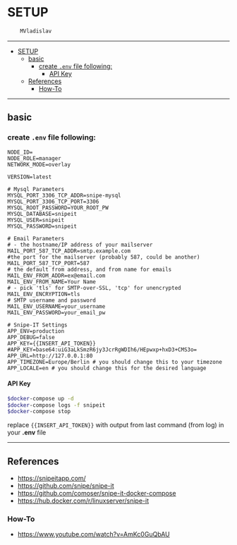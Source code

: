 # SETUP

```sh
    MVladislav
```

---

- [SETUP](#setup)
  - [basic](#basic)
    - [create `.env` file following:](#create-env-file-following)
      - [API Key](#api-key)
  - [References](#references)
    - [How-To](#how-to)

---

## basic

### create `.env` file following:

```env
NODE_ID=
NODE_ROLE=manager
NETWORK_MODE=overlay

VERSION=latest

# Mysql Parameters
MYSQL_PORT_3306_TCP_ADDR=snipe-mysql
MYSQL_PORT_3306_TCP_PORT=3306
MYSQL_ROOT_PASSWORD=YOUR_ROOT_PW
MYSQL_DATABASE=snipeit
MYSQL_USER=snipeit
MYSQL_PASSWORD=snipeit

# Email Parameters
# - the hostname/IP address of your mailserver
MAIL_PORT_587_TCP_ADDR=smtp.example.com
#the port for the mailserver (probably 587, could be another)
MAIL_PORT_587_TCP_PORT=587
# the default from address, and from name for emails
MAIL_ENV_FROM_ADDR=ex@email.com
MAIL_ENV_FROM_NAME=Your Name
# - pick 'tls' for SMTP-over-SSL, 'tcp' for unencrypted
MAIL_ENV_ENCRYPTION=tls
# SMTP username and password
MAIL_ENV_USERNAME=your_username
MAIL_ENV_PASSWORD=your_email_pw

# Snipe-IT Settings
APP_ENV=production
APP_DEBUG=false
APP_KEY={{INSERT_API_TOKEN}}
#APP_KEY=base64:uiG3aLkSmzR6jy3JcrRgWDIh6/HEpwxp+hxD3+CMS3o=
APP_URL=http://127.0.0.1:80
APP_TIMEZONE=Europe/Berlin # you should change this to your timezone
APP_LOCALE=en # you should change this for the desired language
```

#### API Key

```sh
$docker-compose up -d
$docker-compose logs -f snipeit
$docker-compose stop
```

replace `{{INSERT_API_TOKEN}}` with output from last command (from log) in your **.env** file

---

## References

- <https://snipeitapp.com/>
- <https://github.com/snipe/snipe-it>
- <https://github.com/comoser/snipe-it-docker-compose>
- <https://hub.docker.com/r/linuxserver/snipe-it>

### How-To

- <https://www.youtube.com/watch?v=AmKc0GuQbAU>
